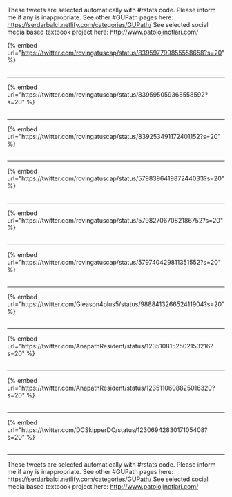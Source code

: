 

These tweets are selected automatically with #rstats code. Please inform me if any is inappropriate.
See other #GUPath pages here: https://serdarbalci.netlify.com/categories/GUPath/ 
See selected social media based textbook project here: http://www.patolojinotlari.com/

{% embed url="https://twitter.com/rovingatuscap/status/839597799855558658?s=20" %}<br>
<br>
<hr>
{% embed url="https://twitter.com/rovingatuscap/status/839595059368558592?s=20" %}<br>
<br>
<hr>
{% embed url="https://twitter.com/rovingatuscap/status/839253491172401152?s=20" %}<br>
<br>
<hr>
{% embed url="https://twitter.com/rovingatuscap/status/579839641987244033?s=20" %}<br>
<br>
<hr>
{% embed url="https://twitter.com/rovingatuscap/status/579827067082186752?s=20" %}<br>
<br>
<hr>
{% embed url="https://twitter.com/rovingatuscap/status/579740429811351552?s=20" %}<br>
<br>
<hr>
{% embed url="https://twitter.com/Gleason4plus5/status/988841326652411904?s=20" %}<br>
<br>
<hr>
{% embed url="https://twitter.com/AnapathResident/status/1235108152502153216?s=20" %}<br>
<br>
<hr>
{% embed url="https://twitter.com/AnapathResident/status/1235110608825016320?s=20" %}<br>
<br>
<hr>
{% embed url="https://twitter.com/DCSkipperDO/status/1230694283017105408?s=20" %}<br>
<br>
<hr>


These tweets are selected automatically with #rstats code. Please inform me if any is inappropriate.
See other #GUPath pages here: https://serdarbalci.netlify.com/categories/GUPath/ 
See selected social media based textbook project here: http://www.patolojinotlari.com/
